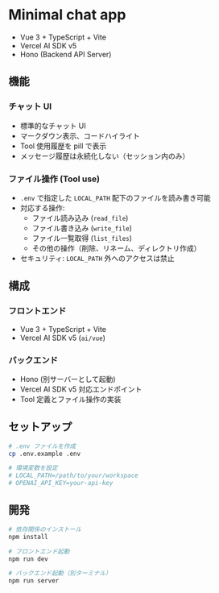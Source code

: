 # Minimal chat app

- Vue 3 + TypeScript + Vite
- Vercel AI SDK v5
- Hono (Backend API Server)

## 機能

### チャット UI
- 標準的なチャット UI
- マークダウン表示、コードハイライト
- Tool 使用履歴を pill で表示
- メッセージ履歴は永続化しない（セッション内のみ）

### ファイル操作 (Tool use)
- `.env` で指定した `LOCAL_PATH` 配下のファイルを読み書き可能
- 対応する操作:
  - ファイル読み込み (`read_file`)
  - ファイル書き込み (`write_file`)
  - ファイル一覧取得 (`list_files`)
  - その他の操作（削除、リネーム、ディレクトリ作成）
- セキュリティ: `LOCAL_PATH` 外へのアクセスは禁止

## 構成

### フロントエンド
- Vue 3 + TypeScript + Vite
- Vercel AI SDK v5 (`ai/vue`)

### バックエンド
- Hono (別サーバーとして起動)
- Vercel AI SDK v5 対応エンドポイント
- Tool 定義とファイル操作の実装

## セットアップ

```bash
# .env ファイルを作成
cp .env.example .env

# 環境変数を設定
# LOCAL_PATH=/path/to/your/workspace
# OPENAI_API_KEY=your-api-key
```

## 開発

```bash
# 依存関係のインストール
npm install

# フロントエンド起動
npm run dev

# バックエンド起動（別ターミナル）
npm run server
```
